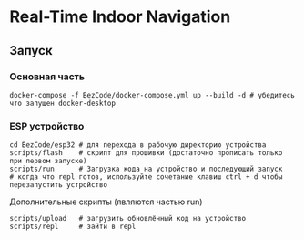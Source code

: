# Real-Time Indoor Navigation
## Запуск
### Основная часть
```
docker-compose -f BezCode/docker-compose.yml up --build -d # убедитесь что запущен docker-desktop
```
### ESP устройство
```
cd BezCode/esp32 # для перехода в рабочую директорию устройства
scripts/flash    # скрипт для прошивки (достаточно прописать только при первом запуске)
scripts/run      # Загрузка кода на устройство и последующий запуск
# когда что repl готов, используйте сочетание клавиш ctrl + d чтобы перезапустить устройство
```
Дополнительные скрипты (являются частью run)
```
scripts/upload   # загрузить обновлённый код на устройство
scripts/repl     # зайти в repl
```
